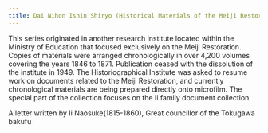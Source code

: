 ```yaml
---
title: Dai Nihon Ishin Shiryo (Historical Materials of the Meiji Restoration)
---
```


This series originated in another research institute located within the Ministry of Education that focused exclusively on the Meiji Restoration. Copies of materials were arranged chronologically in over 4,200 volumes covering the years 1846 to 1871. Publication ceased with the dissolution of the institute in 1949. The Historiographical Institute was asked to resume work on documents related to the Meiji Restoration, and currently chronological materials are being prepared directly onto microfilm. The special part of the collection focuses on the Ii family document collection.

<div class="flex col2">
<v-img width="100%" src="/assets/img/publication/ishin1.jpeg"></v-img>
<v-img width="100%" src="/assets/img/publication/ishin2.jpeg"></v-img>
</div>

<div class="text-center">A letter written by Ii Naosuke(1815-1860), Great councillor of the Tokugawa bakufu</div>